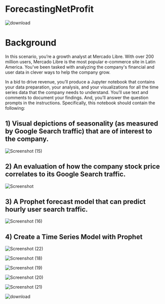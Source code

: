 # ForecastingNetProfit

![download](https://github.com/shahp630/ForecastingNetProfit/assets/133065460/518a50fa-a872-44d0-b2c2-b9896780a5a3)

# Background
In this scenario, you’re a growth analyst at Mercado Libre. With over 200 million users, Mercado Libre is the most popular e-commerce site in Latin America. You've been tasked with analyzing the company's financial and user data in clever ways to help the company grow.

In a bid to drive revenue, you’ll produce a Jupyter notebook that contains your data preparation, your analysis, and your visualizations for all the time series data that the company needs to understand. You’ll use text and comments to document your findings. And, you’ll answer the question prompts in the instructions. Specifically, this notebook should contain the following:

## 1) Visual depictions of seasonality (as measured by Google Search traffic) that are of interest to the company.

![Screenshot (15)](https://github.com/shahp630/ForecastingNetProfit/assets/133065460/6ccc4eef-1f5a-4a35-94ec-017e4f5df195)

## 2) An evaluation of how the company stock price correlates to its Google Search traffic.

![Screenshot](https://github.com/shahp630/ForecastingNetProfit/assets/133065460/7345bb16-33e7-4666-b1d9-eff3251e3c26)

## 3) A Prophet forecast model that can predict hourly user search traffic.

![Screenshot (16)](https://github.com/shahp630/ForecastingNetProfit/assets/133065460/b04c5e26-5aa7-4417-99e0-c11f8b7f1e7f)

## 4) Create a Time Series Model with Prophet

![Screenshot (22)](https://github.com/shahp630/ForecastingNetProfit/assets/133065460/1ff2a5a6-1ee4-4671-9e9b-79601831e49d)

![Screenshot (18)](https://github.com/shahp630/ForecastingNetProfit/assets/133065460/3a963007-2bf4-4e4e-82f1-460699473c23)

![Screenshot (19)](https://github.com/shahp630/ForecastingNetProfit/assets/133065460/eab988ba-f397-46a5-8592-e9c6e968f041)

![Screenshot (20)](https://github.com/shahp630/ForecastingNetProfit/assets/133065460/6ff9d20c-b058-481d-b2c3-d8a34d272133)

![Screenshot (21)](https://github.com/shahp630/ForecastingNetProfit/assets/133065460/12e71c65-6497-42bc-86cf-1739a16e2f1b)

![download](https://github.com/shahp630/ForecastingNetProfit/assets/133065460/59f3984e-6880-4b59-a31f-fa0b3c473f2e)








